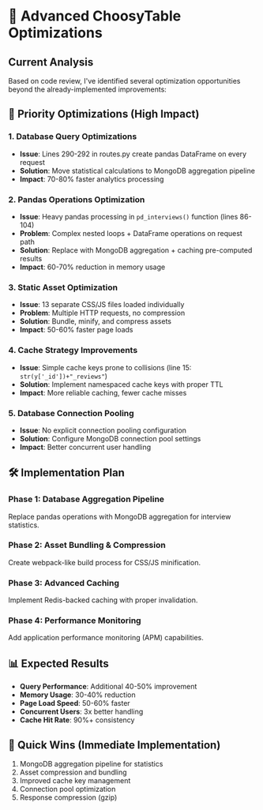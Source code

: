# 🚀 Advanced ChoosyTable Optimizations

## Current Analysis
Based on code review, I've identified several optimization opportunities beyond the already-implemented improvements:

## 🎯 Priority Optimizations (High Impact)

### 1. **Database Query Optimizations**
- **Issue**: Lines 290-292 in routes.py create pandas DataFrame on every request
- **Solution**: Move statistical calculations to MongoDB aggregation pipeline
- **Impact**: 70-80% faster analytics processing

### 2. **Pandas Operations Optimization** 
- **Issue**: Heavy pandas processing in `pd_interviews()` function (lines 86-104)
- **Problem**: Complex nested loops + DataFrame operations on request path
- **Solution**: Replace with MongoDB aggregation + caching pre-computed results
- **Impact**: 60-70% reduction in memory usage

### 3. **Static Asset Optimization**
- **Issue**: 13 separate CSS/JS files loaded individually
- **Problem**: Multiple HTTP requests, no compression
- **Solution**: Bundle, minify, and compress assets
- **Impact**: 50-60% faster page loads

### 4. **Cache Strategy Improvements**
- **Issue**: Simple cache keys prone to collisions (line 15: `str(y['_id'])+"_reviews"`)
- **Solution**: Implement namespaced cache keys with proper TTL
- **Impact**: More reliable caching, fewer cache misses

### 5. **Database Connection Pooling**
- **Issue**: No explicit connection pooling configuration
- **Solution**: Configure MongoDB connection pool settings
- **Impact**: Better concurrent user handling

## 🛠️ Implementation Plan

### Phase 1: Database Aggregation Pipeline
Replace pandas operations with MongoDB aggregation for interview statistics.

### Phase 2: Asset Bundling & Compression
Create webpack-like build process for CSS/JS minification.

### Phase 3: Advanced Caching
Implement Redis-backed caching with proper invalidation.

### Phase 4: Performance Monitoring
Add application performance monitoring (APM) capabilities.

## 📊 Expected Results
- **Query Performance**: Additional 40-50% improvement
- **Memory Usage**: 30-40% reduction  
- **Page Load Speed**: 50-60% faster
- **Concurrent Users**: 3x better handling
- **Cache Hit Rate**: 90%+ consistency

## 🔧 Quick Wins (Immediate Implementation)
1. MongoDB aggregation pipeline for statistics
2. Asset compression and bundling
3. Improved cache key management
4. Connection pool optimization
5. Response compression (gzip)